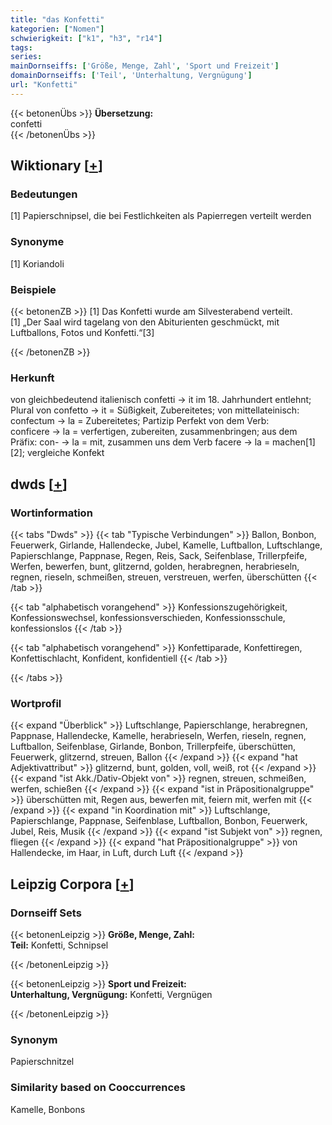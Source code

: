 ```yaml
---
title: "das Konfetti"
kategorien: ["Nomen"]
schwierigkeit: ["k1", "h3", "r14"]
tags:
series:
mainDornseiffs: ['Größe, Menge, Zahl', 'Sport und Freizeit']
domainDornseiffs: ['Teil', 'Unterhaltung, Vergnügung']
url: "Konfetti"
---
```


{{< betonenÜbs >}}
**Übersetzung:**  
confetti  
{{< /betonenÜbs >}}

## Wiktionary [[+](https://de.wiktionary.org/wiki/Konfetti)]

### Bedeutungen
[1] Papierschnipsel, die bei Festlichkeiten als Papierregen verteilt werden  

### Synonyme
[1] Koriandoli  

### Beispiele
{{< betonenZB >}}
[1] Das Konfetti wurde am Silvesterabend verteilt.  
[1] „Der Saal wird tagelang von den Abiturienten geschmückt, mit Luftballons, Fotos und Konfetti.“[3]  

{{< /betonenZB >}}
### Herkunft
von gleichbedeutend italienisch confetti → it im 18. Jahrhundert entlehnt; Plural von confetto → it = Süßigkeit, Zubereitetes; von mittellateinisch: confectum → la = Zubereitetes; Partizip Perfekt von dem Verb: conficere → la = verfertigen, zubereiten, zusammenbringen; aus dem Präfix: con- → la = mit, zusammen uns dem Verb facere → la = machen[1][2]; vergleiche Konfekt  



## dwds [[+](https://www.dwds.de/wb/Konfetti)]

### Wortinformation
{{< tabs "Dwds" >}}
{{< tab "Typische Verbindungen" >}}
Ballon, Bonbon, Feuerwerk, Girlande, Hallendecke, Jubel, Kamelle, Luftballon, Luftschlange, Papierschlange, Pappnase, Regen, Reis, Sack, Seifenblase, Trillerpfeife, Werfen, bewerfen, bunt, glitzernd, golden, herabregnen, herabrieseln, regnen, rieseln, schmeißen, streuen, verstreuen, werfen, überschütten
{{< /tab >}}

{{< tab "alphabetisch vorangehend" >}}
Konfessionszugehörigkeit, Konfessionswechsel, konfessionsverschieden, Konfessionsschule, konfessionslos
{{< /tab >}}

{{< tab "alphabetisch vorangehend" >}}
Konfettiparade, Konfettiregen, Konfettischlacht, Konfident, konfidentiell
{{< /tab >}}

{{< /tabs >}}

### Wortprofil
{{< expand "Überblick" >}} Luftschlange, Papierschlange, herabregnen, Pappnase, Hallendecke, Kamelle, herabrieseln, Werfen, rieseln, regnen, Luftballon, Seifenblase, Girlande, Bonbon, Trillerpfeife, überschütten, Feuerwerk, glitzernd, streuen, Ballon {{< /expand >}}
{{< expand "hat Adjektivattribut" >}} glitzernd, bunt, golden, voll, weiß, rot {{< /expand >}}
{{< expand "ist Akk./Dativ-Objekt von" >}} regnen, streuen, schmeißen, werfen, schießen {{< /expand >}}
{{< expand "ist in Präpositionalgruppe" >}} überschütten mit, Regen aus, bewerfen mit, feiern mit, werfen mit {{< /expand >}}
{{< expand "in Koordination mit" >}} Luftschlange, Papierschlange, Pappnase, Seifenblase, Luftballon, Bonbon, Feuerwerk, Jubel, Reis, Musik {{< /expand >}}
{{< expand "ist Subjekt von" >}} regnen, fliegen {{< /expand >}}
{{< expand "hat Präpositionalgruppe" >}} von Hallendecke, im Haar, in Luft, durch Luft {{< /expand >}}

## Leipzig Corpora [[+](https://corpora.uni-leipzig.de/en/res?word=Konfetti&corpusId=deu_newscrawl-public_2018)]

### Dornseiff Sets
{{< betonenLeipzig >}}
**Größe, Menge, Zahl:**  
**Teil:** Konfetti, Schnipsel  

{{< /betonenLeipzig >}}


{{< betonenLeipzig >}}
**Sport und Freizeit:**  
**Unterhaltung, Vergnügung:** Konfetti, Vergnügen  

{{< /betonenLeipzig >}}

### Synonym
Papierschnitzel


### Similarity based on Cooccurrences
Kamelle, Bonbons

